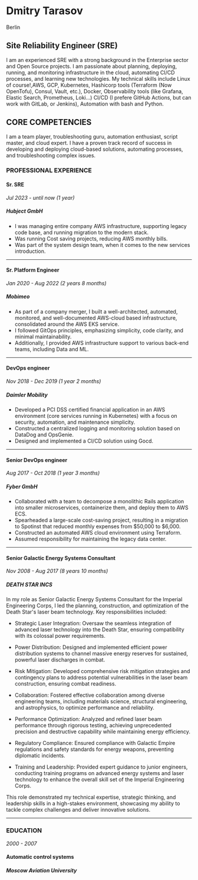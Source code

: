 # Dmitry Tarasov
Berlin

## Site Reliability Engineer (SRE)

I am an experienced SRE with a strong background in the Enterprise sector and Open Source projects. I am passionate about planning, deploying, running, and monitoring infrastructure in the cloud, automating CI/CD processes, and learning new technologies. My technical skills include Linux of course!,AWS, GCP, Kubernetes, Hashicorp tools (Terraform (Now OpenTofu), Consul, Vault, etc.), Docker, Observability tools (like Grafana, Elastic Search, Prometheus, Loki...) CI/CD (I prefere GitHub Actions, but can work with GitLab, or Jenkins), Automation with bash and Python.

## CORE COMPETENCIES

I am a team player, troubleshooting guru, automation enthusiast, script master, and cloud expert. I have a proven track record of success in developing and deploying cloud-based solutions, automating processes, and troubleshooting complex issues.

### PROFESSIONAL EXPERIENCE

#### Sr. SRE

*Jul 2023 - until now* *(1 year)*

##### Hubject GmbH

- I was managing entire company AWS infrastructure, supporting legacy code base, and running migration to the modern stack. 
- Was running Cost saving projects, reducing AWS monthly bills.
- Was part of the system design team, when it comes to the new services introduction.

---------
#### Sr. Platform Engineer

*Jan 2020 - Aug 2022* *(2 years 8 months)*

##### Mobimeo

- As part of a company merger, I built a well-architected, automated, monitored, and well-documented AWS-cloud based infrastructure, consolidated around the AWS EKS service.
- I followed GitOps principles, emphasizing simplicity, code clarity, and minimal maintainability.
- Additionally, I provided AWS infrastructure support to various back-end teams, including Data and ML.

---------
#### DevOps engineer

*Nov 2018 - Dec 2019* *(1 year 2 months)*

##### Daimler Mobility

- Developed a PCI DSS certified financial application in an AWS environment (core services running in Kubernetes) with a focus on security, automation, and maintenance simplicity.
- Constructed a centralized logging and monitoring solution based on DataDog and OpsGenie.
- Designed and implemented a CI/CD solution using Gocd.

---------
#### Senior DevOps engineer 

*Aug 2017 - Oct 2018* *(1 year 3 months)*

##### Fyber GmbH

- Collaborated with a team to decompose a monolithic Rails application into smaller microservices, containerize them, and deploy them to AWS ECS.
- Spearheaded a large-scale cost-saving project, resulting in a migration to Spotinst that reduced monthly expenses from $50,000 to $6,000.
- Constructed an automated AWS cloud environment using Terraform.
- Assumed responsibility for maintaining the legacy data center.

---------
#### Senior Galactic Energy Systems Consultant

*Nov 2008 - Aug 2017 (8 years 10 months)*

##### DEATH STAR INCS

In my role as Senior Galactic Energy Systems Consultant for the Imperial Engineering Corps, I led the planning, construction, and optimization of the Death Star's laser beam technology. Key responsibilities included:

- Strategic Laser Integration: Oversaw the seamless integration of advanced laser technology into the Death Star, ensuring compatibility with its colossal power requirements.

- Power Distribution: Designed and implemented efficient power distribution systems to channel massive energy reserves for sustained, powerful laser discharges in combat.

- Risk Mitigation: Developed comprehensive risk mitigation strategies and contingency plans to address potential vulnerabilities in the laser beam construction, ensuring combat readiness.

- Collaboration: Fostered effective collaboration among diverse engineering teams, including materials science, structural engineering, and astrophysics, to optimize performance and reliability.

- Performance Optimization: Analyzed and refined laser beam performance through rigorous testing, achieving unprecedented precision and destructive capability while maintaining energy efficiency.

- Regulatory Compliance: Ensured compliance with Galactic Empire regulations and safety standards for energy weapons, preventing diplomatic incidents.

- Training and Leadership: Provided expert guidance to junior engineers, conducting training programs on advanced energy systems and laser technology to enhance the overall skill set of the Imperial Engineering Corps.

This role demonstrated my technical expertise, strategic thinking, and leadership skills in a high-stakes environment, showcasing my ability to tackle complex challenges and deliver innovative solutions.

---------

### EDUCATION

*2000 - 2007*

#### Automatic control systems

##### Moscow Aviation University
